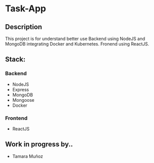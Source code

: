# Task-App

## Description
This project is for understand better use Backend using NodeJS and MongoDB integrating Docker and Kubernetes.
Fronend using ReactJS.

## Stack:
### Backend
- NodeJS
- Express
- MongoDB
- Mongoose
- Docker

### Frontend
- ReactJS

## Work in progress by..
- Tamara Muñoz